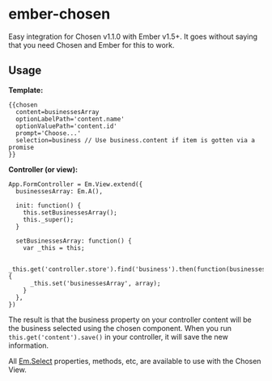 ember-chosen
============

Easy integration for Chosen v1.1.0 with Ember v1.5+. It goes without saying that you need Chosen and Ember for this to work.

Usage
------

**Template:**

```
{{chosen
  content=businessesArray
  optionLabelPath='content.name'
  optionValuePath='content.id'
  prompt='Choose...'
  selection=business // Use business.content if item is gotten via a promise
}}
```

**Controller (or view):**

```
App.FormController = Em.View.extend({
  businessesArray: Em.A(),
  
  init: function() {
    this.setBusinessesArray();
    this._super();
  }
  
  setBusinessesArray: function() {
    var _this = this;
    
    _this.get('controller.store').find('business').then(function(businesses) {
      _this.set('businessesArray', array);
    }
  },
})
```

The result is that the business property on your controller content will be the business selected using the chosen component. When you run `this.get('content').save()` in your controller, it will save the new information.

All [Em.Select](http://emberjs.com/api/classes/Ember.Select) properties, methods, etc, are available to use with the Chosen View.
